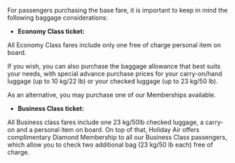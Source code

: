 For passengers purchasing the base fare, it is important to keep in mind the following baggage considerations:

- **Economy Class ticket:**

All Economy Class fares include only one free of charge personal item on board.

If you wish, you can also purchase the baggage allowance that best suits your needs, with special advance purchase prices for your carry-on/hand luggage (up to 10 kg/22 lb) or your checked luggage (up to 23 kg/50 lb).

As an alternative, you may purchase one of our Memberships available.

- **Business Class ticket:**

All Business class fares include one 23 kg/50lb checked luggage, a carry-on and a personal item on board. On top of that, Holiday Air offers complimentary Diamond Membership to all our Business Class passengers, which allow you to check two additional bag (23 kg/50 lb each) free of charge.
